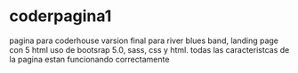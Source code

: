 # coderpagina1
pagina para coderhouse
varsion final para river blues band, landing page con 5 html
uso de bootsrap 5.0, sass, css y html.
todas las caracteristcas de la pagina estan funcionando correctamente
